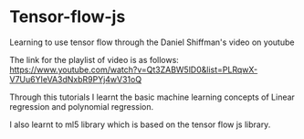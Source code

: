 # Tensor-flow-js
Learning to use tensor flow through the Daniel Shiffman's video on youtube

The link for the playlist of video is as follows: 
https://www.youtube.com/watch?v=Qt3ZABW5lD0&list=PLRqwX-V7Uu6YIeVA3dNxbR9PYj4wV31oQ


Through this tutorials I learnt the basic machine learning concepts of Linear regression and polynomial regression.


I also learnt to ml5 library which is based on the tensor flow js library.


